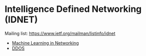 Intelligence Defined Networking (IDNET)
=======================================

Mailing list: https://www.ietf.org/mailman/listinfo/idnet

- [Machine Learning in Networking](ml-in-net.md)
- [DDOS](ddos.md)
